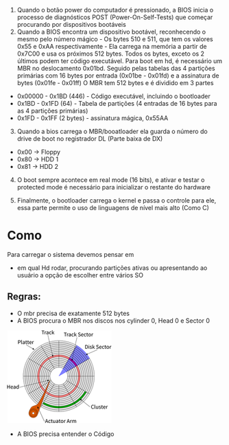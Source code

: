 1. Quando o botão power do computador é pressionado, a BIOS inicia o processo de diagnósticos POST (Power-On-Self-Tests) que começar procurando por dispositivos bootáveis
2. Quando a BIOS encontra um dispositivo bootável, reconhecendo o mesmo pelo número mágico - Os bytes 510 e 511, que tem os valores 0x55 e 0xAA respectivamente - Ela carrega na memória a partir de 0x7C00 e usa os próximos 512 bytes. Todos os bytes, exceto os 2 últimos podem ter código executável. Para boot em hd, é necessário um MBR no deslocamento 0x01bd. Seguido pelas tabelas das 4 partições primárias com 16 bytes por entrada (0x01be - 0x01fd) e a assinatura de bytes (0x01fe - 0x01ff)
O MBR tem 512 bytes e é dividido em 3 partes
- 0x00000 - 0x1BD (446) - Código executável, incluindo o bootloader
- 0x1BD - 0x1FD (64) - Tabela de partições (4 entradas de 16 bytes para as 4 partições primárias)
- 0x1FD - 0x1FF (2 bytes) - assinatura mágica, 0x55AA
3. Quando a bios carrega o MBR/booatloader ela guarda o número do drive de boot no registrador DL (Parte baixa de DX)
- 0x00 -> Floppy
- 0x80 -> HDD 1
- 0x81 -> HDD 2
4. O boot sempre acontece em real mode (16 bits), e ativar e testar o protected mode é necessário para inicializar o restante do hardware 

5. Finalmente, o bootloader carrega o kernel e passa o controle para ele, essa parte permite o uso de linguagens de nível mais alto (Como C)

# Como

Para carregar o sistema devemos pensar em 
 - em qual Hd rodar, procurando partições ativas ou apresentando ao usuário a opção de escolher entre vários SO
 
 ## Regras:
 - O mbr precisa de exatamente 512 bytes
 - A BIOS procura o MBR nos discos nos cylinder 0, Head 0 e Sector 0

![Arquitetura HDD](media/hdd_arch.png)

 - A BIOS precisa entender o Código 


